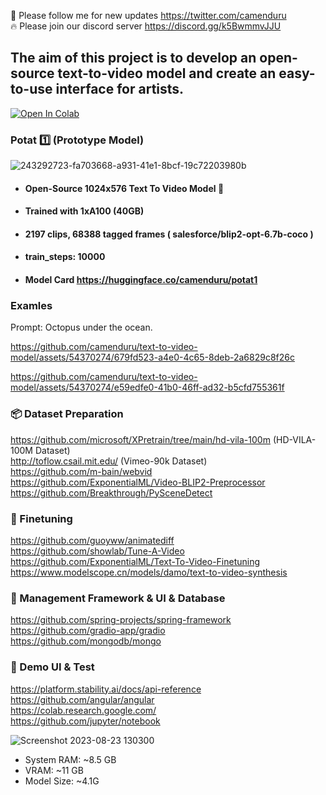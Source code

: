 🐣 Please follow me for new updates https://twitter.com/camenduru <br />
🔥 Please join our discord server https://discord.gg/k5BwmmvJJU <br />

## The aim of this project is to develop an open-source text-to-video model and create an easy-to-use interface for artists.

[![Open In Colab](https://colab.research.google.com/assets/colab-badge.svg)](https://colab.research.google.com/github/camenduru/text-to-video-model/blob/main/test.ipynb)

### Potat 1️⃣ (Prototype Model)
![243292723-fa703668-a931-41e1-8bcf-19c72203980b](https://github.com/camenduru/text-to-video-model/assets/54370274/3d6d0842-7d73-4a2e-bae1-428e12b4803c)

- #### Open-Source 1024x576 Text To Video Model 🥳
- #### Trained with 1xA100 (40GB)
- #### 2197 clips, 68388 tagged frames ( salesforce/blip2-opt-6.7b-coco )
- #### train_steps: 10000
- #### Model Card https://huggingface.co/camenduru/potat1

### Examles
Prompt: Octopus under the ocean.

https://github.com/camenduru/text-to-video-model/assets/54370274/679fd523-a4e0-4c65-8deb-2a6829c8f26c

https://github.com/camenduru/text-to-video-model/assets/54370274/e59edfe0-41b0-46ff-ad32-b5cfd755361f

### 📦 Dataset Preparation
https://github.com/microsoft/XPretrain/tree/main/hd-vila-100m (HD-VILA-100M Dataset) <br />
http://toflow.csail.mit.edu/ (Vimeo-90k Dataset) <br /> 
https://github.com/m-bain/webvid <br />
https://github.com/ExponentialML/Video-BLIP2-Preprocessor <br />
https://github.com/Breakthrough/PySceneDetect <br />

### 🍱 Finetuning
https://github.com/guoyww/animatediff <br />
https://github.com/showlab/Tune-A-Video <br />
https://github.com/ExponentialML/Text-To-Video-Finetuning <br />
https://www.modelscope.cn/models/damo/text-to-video-synthesis <br />

### 📅 Management Framework & UI & Database
https://github.com/spring-projects/spring-framework <br />
https://github.com/gradio-app/gradio <br /> 
https://github.com/mongodb/mongo <br />

### 🎴 Demo UI & Test
https://platform.stability.ai/docs/api-reference <br />
https://github.com/angular/angular <br />
https://colab.research.google.com/ <br />
https://github.com/jupyter/notebook <br />

![Screenshot 2023-08-23 130300](https://github.com/camenduru/text-to-video-model/assets/54370274/20efb1d4-1b13-4e77-b64f-109704b43d23)

- System RAM: ~8.5 GB
- VRAM: ~11 GB
- Model Size: ~4.1G
